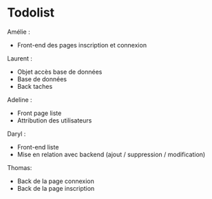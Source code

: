# Todolist

Amélie : 
* Front-end des pages inscription et connexion

Laurent :
* Objet accès base de données
* Base de données
* Back taches

Adeline : 
* Front page liste 
* Attribution des utilisateurs

Daryl : 
* Front-end liste
* Mise en relation avec backend (ajout / suppression / modification)

Thomas:
* Back de la page connexion
* Back de la page inscription

